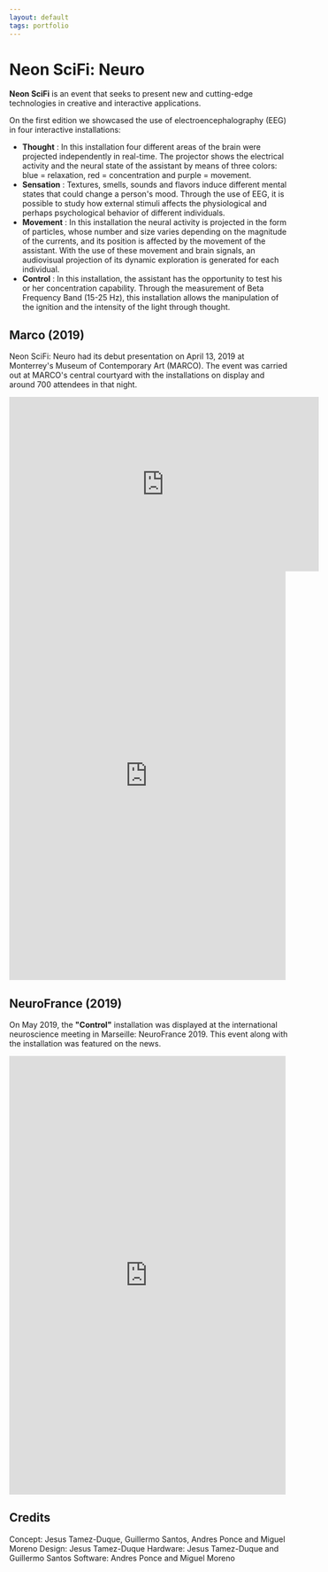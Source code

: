 ```yaml
---
layout: default
tags: portfolio
---
```

# Neon SciFi: Neuro

**Neon SciFi** is an event that seeks to present new and cutting-edge technologies in creative and interactive applications.

On the first edition we showcased the use of electroencephalography (EEG) in four interactive installations:
* **Thought** : In this installation four different areas of the brain were projected independently in real-time. The projector shows the electrical activity and the neural state of the assistant by means of three colors: blue = relaxation, red = concentration and purple = movement.
* **Sensation** : Textures, smells, sounds and flavors induce different mental states that could change a person's mood. Through the use of EEG, it is possible to study how external stimuli affects the physiological and perhaps psychological behavior of different individuals.
* **Movement** : In this installation the neural activity is projected in the form of particles, whose number and size varies depending on the magnitude of the currents, and its position is affected by the movement of the assistant. With the use of these movement and brain signals, an audiovisual projection of its dynamic exploration is generated for each individual.
* **Control** : In this installation, the assistant has the opportunity to test his or her concentration capability. Through the measurement of Beta Frequency Band (15-25 Hz), this installation allows the manipulation of the ignition and the intensity of the light through thought.

## Marco (2019)

Neon SciFi: Neuro had its debut presentation on April 13, 2019 at Monterrey's Museum of Contemporary Art (MARCO). The event was carried out at MARCO's central courtyard with the installations on display and around 700 attendees in that night.

<iframe src="https://www.facebook.com/plugins/video.php?href=https%3A%2F%2Fwww.facebook.com%2FTamezDuque%2Fvideos%2F657232598060332%2F&show_text=0&width=560" width="560" height="315" style="border:none;overflow:hidden" scrolling="no" frameborder="0" allowTransparency="true" allowFullScreen="true"></iframe>

<iframe src="https://www.facebook.com/plugins/post.php?href=https%3A%2F%2Fwww.facebook.com%2Fmedia%2Fset%2F%3Fset%3Da.1644915758986060%26type%3D3&width=500" width="500" height="738" style="border:none;overflow:hidden" scrolling="no" frameborder="0" allowTransparency="true" allow="encrypted-media"></iframe>

## NeuroFrance (2019)

On May 2019, the **"Control"** installation was displayed at the international neuroscience meeting in Marseille: NeuroFrance 2019. This event along with the installation was featured on the news.

<iframe src="https://www.facebook.com/plugins/post.php?href=https%3A%2F%2Fwww.facebook.com%2FTamezDuque%2Fposts%2F1672565782887724&width=500" width="500" height="792" style="border:none;overflow:hidden" scrolling="no" frameborder="0" allowTransparency="true" allow="encrypted-media"></iframe>

## Credits

Concept: Jesus Tamez-Duque, Guillermo Santos, Andres Ponce and Miguel Moreno
Design: Jesus Tamez-Duque
Hardware: Jesus Tamez-Duque and Guillermo Santos
Software: Andres Ponce and Miguel Moreno
